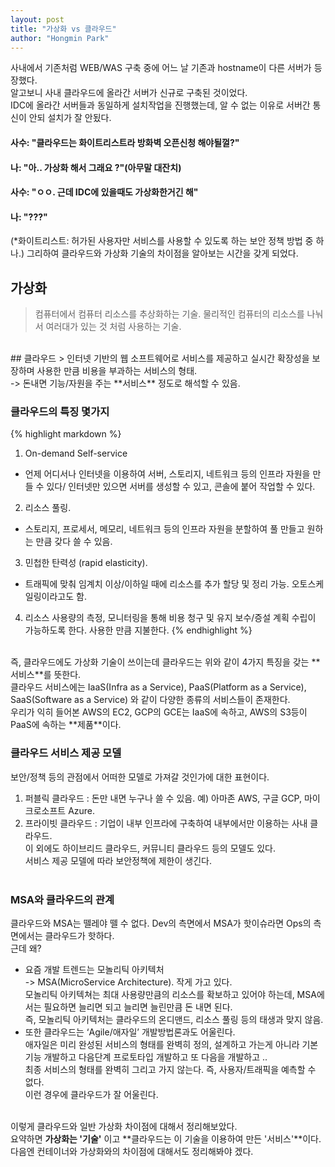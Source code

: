 ```yaml
---
layout: post
title: "가상화 vs 클라우드"
author: "Hongmin Park"
---
```


사내에서 기존처럼 WEB/WAS 구축 중에 어느 날 기존과 hostname이 다른 서버가 등장했다.<br>
알고보니 사내 클라우드에 올라간 서버가 신규로 구축된 것이었다.<br>
IDC에 올라간 서버들과 동일하게 설치작업을 진행했는데, 알 수 없는 이유로 서버간 통신이 안되 설치가 잘 안됬다.<br>
#### 사수: "클라우드는 화이트리스트라 방화벽 오픈신청 해야될껄?"
#### 나: "아.. 가상화 해서 그래요 ?"(아무말 대잔치)
#### 사수: "ㅇㅇ. 근데 IDC에 있을때도 가상화한거긴 해"
#### 나: "???"
(*화이트리스트: 허가된 사용자만 서비스를 사용할 수 있도록 하는 보안 정책 방법 중 하나.)
그리하여 클라우드와 가상화 기술의 차이점을 알아보는 시간을 갖게 되었다.
<br>

## 가상화
> 컴퓨터에서 컴퓨터 리소스를 추상화하는 기술. 물리적인 컴퓨터의 리소스를 나눠서 여러대가 있는 것 처럼 사용하는 기술.
<br>
## 클라우드 
> 인터넷 기반의 웹 소프트웨어로 서비스를 제공하고 실시간 확장성을 보장하며 사용한 만큼 비용을 부과하는 서비스의 형태.<br>
-> 돈내면 기능/자원을 주는 **서비스** 정도로 해석할 수 있음.

### 클라우드의 특징 몇가지
{% highlight markdown %}
1. On-demand Self-service
- 언제 어디서나 인터넷을 이용하여 서버, 스토리지, 네트워크 등의 인프라 자원을 만들 수 있다/ 
  인터넷만 있으면 서버를 생성할 수 있고, 콘솔에 붙어 작업할 수 있다.
2. 리소스 풀링. 
- 스토리지, 프로세서, 메모리, 네트워크 등의 인프라 자원을 분할하여 풀 만들고 원하는 만큼 갖다 쓸 수 있음.
3. 민첩한 탄력성 (rapid elasticity). 
- 트래픽에 맞춰 임계치 이상/이하일 때에 리소스를 추가 할당 및 정리 가능. 오토스케일링이라고도 함.
4. 리소스 사용량의 측정, 모니터링을 통해 비용 청구 및 유지 보수/증설 계획 수립이 가능하도록 한다. 사용한 만큼 지불한다.
{% endhighlight %}

<br>
즉, 클라우드에도 가상화 기술이 쓰이는데 클라우드는 위와 같이 4가지 특징을 갖는 **서비스**를 뜻한다.<br>
클라우드 서비스에는 IaaS(Infra as a Service), PaaS(Platform as a Service), SaaS(Software as a Service) 와 같이 다양한 종류의 서비스들이 존재한다.<br>
우리가 익히 들어본 AWS의 EC2, GCP의 GCE는 IaaS에 속하고, AWS의 S3등이 PaaS에 속하는 **제품**이다.<br>

### 클라우드 서비스 제공 모델
보안/정책 등의 관점에서 어떠한 모델로 가져갈 것인가에 대한 표현이다. <br>
1. 퍼블릭 클라우드 : 돈만 내면 누구나 쓸 수 있음. 예) 아마존 AWS, 구글 GCP, 마이크로소프트 Azure.<br>
2. 프라이빗 클라우드 : 기업이 내부 인프라에 구축하여 내부에서만 이용하는 사내 클라우드.<br>
이 외에도 하이브리드 클라우드, 커뮤니티 클라우드 등의 모델도 있다.<br>
서비스 제공 모델에 따라 보안정책에 제한이 생긴다. <br><br>



### MSA와 클라우드의 관계
클라우드와 MSA는 뗄레야 뗄 수 없다. Dev의 측면에서 MSA가 핫이슈라면 Ops의 측면에서는 클라우드가 핫하다.<br>
근데 왜?<br>
- 요즘 개발 트렌드는 모놀리틱 아키텍처 <br>
-> MSA(MicroService Architecture). 작게 가고 있다. <br>
모놀리틱 아키텍쳐는 최대 사용량만큼의 리소스를 확보하고 있어야 하는데, MSA에서는 필요하면 늘리면 되고 늘리면 늘린만큼 돈 내면 된다. <br>
즉, 모놀리틱 아키텍처는 클라우드의 온디맨드, 리소스 풀링 등의 태생과 맞지 않음.<br>
- 또한 클라우드는 ‘Agile/애자일’ 개발방법론과도 어울린다. <br>
애자일은 미리 완성된 서비스의 형태를 완벽히 정의, 설계하고 가는게 아니라 기본기능 개발하고 다음단계 프로토타입 개발하고 또 다음을 개발하고 .. <br>
최종 서비스의 형태를 완벽히 그리고 가지 않는다. 즉, 사용자/트래픽을 예측할 수 없다. <br>
이런 경우에 클라우드가 잘 어울린다.<br><br>

이렇게 클라우드와 일반 가상화 차이점에 대해서 정리해보았다.<br>
요약하면 **가상화는 '기술'** 이고 **클라우드는 이 기술을 이용하여 만든 '서비스'**이다. <br>
다음엔 컨테이너와 가상화와의 차이점에 대해서도 정리해봐야 겠다. <br>
